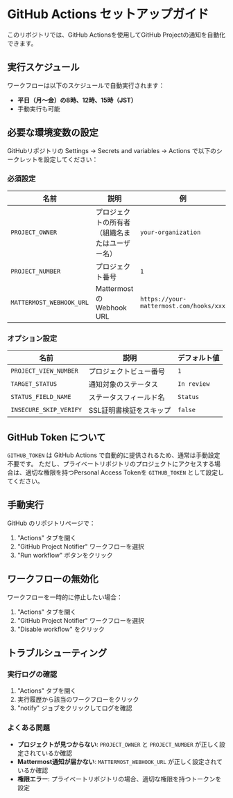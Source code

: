 # GitHub Actions セットアップガイド

このリポジトリでは、GitHub Actionsを使用してGitHub Projectの通知を自動化できます。

## 実行スケジュール

ワークフローは以下のスケジュールで自動実行されます：
- **平日（月〜金）の8時、12時、15時（JST）**
- 手動実行も可能

## 必要な環境変数の設定

GitHubリポジトリの Settings → Secrets and variables → Actions で以下のシークレットを設定してください：

### 必須設定

| 名前 | 説明 | 例 |
|------|------|-----|
| `PROJECT_OWNER` | プロジェクトの所有者（組織名またはユーザー名） | `your-organization` |
| `PROJECT_NUMBER` | プロジェクト番号 | `1` |
| `MATTERMOST_WEBHOOK_URL` | MattermostのWebhook URL | `https://your-mattermost.com/hooks/xxx` |

### オプション設定

| 名前 | 説明 | デフォルト値 |
|------|------|-------------|
| `PROJECT_VIEW_NUMBER` | プロジェクトビュー番号 | `1` |
| `TARGET_STATUS` | 通知対象のステータス | `In review` |
| `STATUS_FIELD_NAME` | ステータスフィールド名 | `Status` |
| `INSECURE_SKIP_VERIFY` | SSL証明書検証をスキップ | `false` |

## GitHub Token について

`GITHUB_TOKEN` は GitHub Actions で自動的に提供されるため、通常は手動設定不要です。
ただし、プライベートリポジトリのプロジェクトにアクセスする場合は、適切な権限を持つPersonal Access Tokenを `GITHUB_TOKEN` として設定してください。

## 手動実行

GitHub のリポジトリページで：
1. "Actions" タブを開く
2. "GitHub Project Notifier" ワークフローを選択
3. "Run workflow" ボタンをクリック

## ワークフローの無効化

ワークフローを一時的に停止したい場合：
1. "Actions" タブを開く
2. "GitHub Project Notifier" ワークフローを選択
3. "Disable workflow" をクリック

## トラブルシューティング

### 実行ログの確認

1. "Actions" タブを開く
2. 実行履歴から該当のワークフローをクリック
3. "notify" ジョブをクリックしてログを確認

### よくある問題

- **プロジェクトが見つからない**: `PROJECT_OWNER` と `PROJECT_NUMBER` が正しく設定されているか確認
- **Mattermost通知が届かない**: `MATTERMOST_WEBHOOK_URL` が正しく設定されているか確認
- **権限エラー**: プライベートリポジトリの場合、適切な権限を持つトークンを設定
